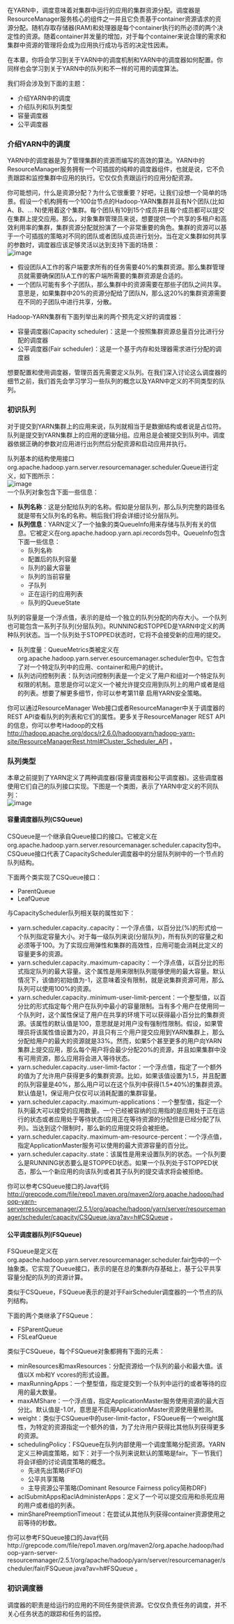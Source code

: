 在YARN中，调度意味着对集群中运行的应用的集群资源分配。调度器是ResourceManager服务核心的组件之一并且它负责基于container资源请求的资源分配。随机存取存储器(RAM)和处理器是每个container执行的所必须的两个决定性的资源。随着container并发量的增加，对于每个container来说合理的需求和集群中资源的管理将会成为应用执行成功与否的决定性因素。  

在本章，你将会学习到关于YARN中的调度机制和YARN中的调度器如何配置。你同样也会学习到关于YARN中的队列和不一样的可用的调度算法。  

我们将会涉及到下面的主题：  
* 介绍YARN中的调度
* 介绍队列和队列类型
* 容量调度器
* 公平调度器  

### 介绍YARN中的调度  
YARN中的调度器是为了管理集群的资源而编写的高效的算法。YARN中的ResourceManager服务拥有一个可插拔的纯粹的调度器组件，也就是说，它不负责跟踪和监控集群中应用的执行。它仅仅负责跟运行的应用分配资源。  

你可能想问，什么是资源分配？为什么它很重要？好吧，让我们设想一个简单的场景。假设一个机构拥有一个100台节点的Hadoop-YARN集群并且有N个团队(比如A、B、... N)使用着这个集群。每个团队有10到15个成员并且每个成员都可以提交在集群上提交应用。那么，对象集群管理员来说，想要提供一个共享的多租户和高效利用率的集群，集群资源分配就扮演了一个非常重要的角色。集群的资源可以基于一个可插拔的策略对不同的团队或者团队成员进行划分。当在定义集群如何共享的参数时，调度器应该足够灵活以达到支持下面的场景：  
![image](/Images/YARN/YARN-cluster-resource-allocation-scenario.png)  
* 假设团队A工作的客户端要求所有的任务需要40%的集群资源。那么集群管理员就需要确保团队A工作的客户端所需要的集群资源是合适的。
* 一个团队可能有多个子团队，那么集群中的资源需要在那些子团队之间共享。意思是，如果集群中20%的资源分配给了团队N，那么这20%的集群资源需要在不同的子团队中进行共享，分散。  

Hadoop-YARN集群有下面列举出来的两个预先定义好的调度器：  
* 容量调度器(Capacity scheduler)：这是一个按照集群资源总量百分比进行分配的调度器
* 公平调度器(Fair scheduler)：这是一个基于内存和处理器需求进行分配的调度器  

想要配置和使用调度器，管理员首先需要定义队列。在我们深入讨论这么调度器的细节之前，我们首先会学习学习一些队列的概念以及YARN中定义的不同类型的队列。  

### 初识队列  
对于提交到YARN集群上的应用来说，队列就相当于是数据结构或者说是占位符。队列是提交到YARN集群上的应用的逻辑分组。应用总是会被提交到队列中。调度器依据正确的参数对应用进行出列然后分配资源和启动应用并执行。  

队列基本的结构使用接口org.apache.hadoop.yarn.server.resourcemanager.scheduler.Queue进行定义，如下图所示：  
![image](/Images/YARN/yarn-queue-structure.png)  
一个队列对象包含下面一些信息：  
* **队列名称**：这是分配给队列的名称。假如是分层队列，那么队列完整的路径名就是带有父队列名的名称。稍后我们将会详细讨论分层队列。
* **队列信息**：YARN定义了一个抽象的类QueueInfo用来存储与队列有关的信息。它被定义在org.apache.hadoop.yarn.api.records包中。QueueInfo包含下面一些信息：  
    * 队列名称
    * 配置后的队列容量
    * 队列的最大容量
    * 队列的当前容量
    * 子队列
    * 正在运行的应用列表
    * 队列的QueueState  

队列的容量是一个浮点值，表示的是给一个独立的队列分配的内存大小。一个队列也可能包含一系列子队列(分层队列)。RUNNING和STOPPED是YARN中定义的两种队列状态。当一个队列处于STOPPED状态时，它将不会接受新的应用的提交。  
* 队列度量：QueueMetrics类被定义在org.apache.hadoop.yarn.server.esourcemanager.scheduler包中。它包含了对一个特定队列中的应用、container和用户的统计。
* 队列访问控制列表：队列访问控制列表是一个定义了用户和组对一个特定队列权限的机制。意思是你可以定义一个被允许提交应用到队列上的用户或者是组的列表。想要了解更多细节，你可以参考第11章 启用YARN安全策略。  

你可以通过ResourceManager Web接口或者ResourceManager中关于调度器的REST API查看队列的列表和它们的属性。更多关于ResourceManager REST API的信息，你可以参考Hadoop的文档 http://hadoop.apache.org/docs/r2.6.0/hadoopyarn/hadoop-yarn-site/ResourceManagerRest.html#Cluster_Scheduler_API 。  

### 队列类型  
本章之前提到了YARN定义了两种调度器(容量调度器和公平调度器)。这些调度器使用它们自己的队列接口实现。下图是一个类图，表示了YARN中定义的不同队列：  
![image](/Images/YARN/yarn-queue-type.png)  

#### 容量调度器队列(CSQueue)  
CSQueue是一个继承自Queue接口的接口。它被定义在org.apache.hadoop.yarn.server.resourcemanager.scheduler.capacity包中。CSQueue接口代表了CapacityScheduler调度器中的分层队列树中的一个节点的队列结构。  

下面两个类实现了CSQueue接口：  
* ParentQueue
* LeafQueue  

与CapacityScheduler队列相关联的属性如下：  
* yarn.scheduler.capacity.<queue-path>.capacity：一个浮点值，以百分比(%)的形式给一个队列指定容量大小。对于每一级队列来说(分层队列)，所有队列的容量之和必须等于100。为了实现应用弹性和集群的高效性，应用可能会消耗比定义的容量更多的资源。
* yarn.scheduler.capacity.<queue-path>.maximum-capacity：一个浮点值，以百分比的形式指定队列的最大容量。这个属性是用来限制队列能够使用的最大容量。默认情况下，该值的初始值为-1，这意味着没有限制，就是说集群资源可用，那么队列可以使用100%的资源。
* yarn.scheduler.capacity.<queue-path>.minimum-user-limit-percent：一个整型值，以百分比的形式指定每个用户在队列中最小的容量限制。当有多个用户在使用同一个队列时，这个属性保证了用户在共享的环境下可以获得最小百分比的集群资源。该属性的默认值是100，意思就是对用户没有强制性限制。假设，如果管理员将该属性值设置为20，并且只有三个用户提交应用到YARN集群上，那么分配给用户的最大的资源就是33%。然而，如果5个甚至更多的用户向YARN集群上提交应用，那么每个用户将会最少分配20%的资源，并且如果集群中没有可用资源，那么应用将会进入等待状态。
* yarn.scheduler.capacity.<queue-path>.user-limit-factor：一个浮点值，指定了一个额外的值为了允许用户获得更多的集群资源。比如，如果该值设置为1.5，并且配置的队列容量是40%，那么用户可以在这个队列中获得(1.5*40%)的集群资源。默认值是1，保证用户仅仅可以消耗配置的集群容量。
* yarn.scheduler.capacity.<queue-path>.maximum-applications：一个整型值，指定一个队列最大可以接受的应用数量。一个已经被容纳的应用指的是应用处于正在运行的状态或者应用处于等待状态(应用正在等待资源的分配但是已经分配了队列)。当达到这个限制时，那么新的应用提交将会被拒绝。
* yarn.scheduler.capacity.<queue-path>.maximum-am-resource-percent：一个浮点值，指定ApplicationMaster服务可以使用的最大资源容量的百分比。
* yarn.scheduler.capacity.<queue-path>.state：该属性是用来设置队列的状态。一个队列要么是RUNNING状态要么是STOPPED状态。如果一个队列处于STOPPED状态，那么一个新应用的向该队列或者其子队列的提交请求将会被拒绝。  

你可以参考CSQueue接口的Java代码 http://grepcode.com/file/repo1.maven.org/maven2/org.apache.hadoop/hadoop-yarn-serverresourcemanager/2.5.1/org/apache/hadoop/yarn/server/resourcemanager/scheduler/capacity/CSQueue.java?av=h#CSQueue 。  

#### 公平调度器队列(FSQueue)  
FSQueue是定义在org.apache.hadoop.yarn.server.resourcemanager.scheduler.fair包中的一个抽象类。它实现了Queue接口，表示的是在总的集群内存基础上，基于公平共享容量分配的队列的资源计算。  

类似于CSQueue，FSQueue表示的是对于FairScheduler调度器的一个节点的队列结构。  

下面的两个类继承了FSQueue：  
* FSParentQueue
* FSLeafQueue  

类似于CSQueue，每个FSQueue对象都拥有下面的元素：  
* minResources和maxResources：分配资源给一个队列的最小和最大值。该值以X mb和Y vcores的形式设置。
* maxRunningApps：一个整型值，指定提交到一个队列中运行的或者等待的应用的最大数量。
* maxAMShare：一个浮点值，指定ApplicationMaster服务使用资源的最大百分比。默认值是-1.0f，意思是不启用ApplicationMaster资源使用量检测。
* weight：类似于CSQueue中的user-limit-factor，FSQueue有一个weight属性，为特定的资源指定一个额外的值，为了允许用户获得比其他队列获得更多的资源。
* schedulingPolicy：FSQueue在队列内部使用一个调度策略分配资源。YARN定义三种调度策略，如下：对于一个队列来说默认的策略是fair。下一节我们将会详细的讨论调度策略的概念。
    * 先进先出策略(FIFO)
    * 公平共享策略
    * 主导资源公平策略(Dominant Resource Fairness policy简称DRF)
* aclSubmitApps和aclAdministerApps：定义了一个可以提交应用和杀死应用的用户或者组的列表。
*  minSharePreemptionTimeout：在尝试从其他队列获得container资源使用之前等待的秒数。  

你可以参考FSQueue接口的Java代码http://grepcode.com/file/repo1.maven.org/maven2/org.apache.hadoop/hadoop-yarn-server-resourcemanager/2.5.1/org/apache/hadoop/yarn/server/resourcemanager/scheduler/fair/FSQueue.java?av=h#FSQueue 。  

### 初识调度器  
调度器的职责是给运行的应用的不同任务提供资源。它仅仅负责任务的调度，并不关心任务状态的跟踪和任务的监控。
